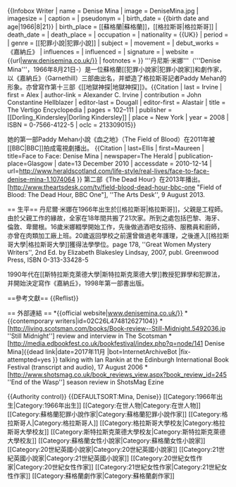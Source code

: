 {{Infobox Writer
 | name        = Denise Mina
 | image       = DeniseMina.jpg
 | imagesize   =
 | caption     =
 | pseudonym   =
 | birth_date  = {{birth date and age|1966|8|21}}
 | birth_place = [[蘇格蘭|蘇格蘭]]，[[格拉斯哥|格拉斯哥]]
 | death_date  =
 | death_place =
 | occupation  =
 | nationality = {{UK}}
 | period      =
 | genre       = [[犯罪小說|犯罪小說]]
 | subject     =
 | movement    =
 | debut_works = 《嘉納丘》
 | influences  =
 | influenced  =
 | signature   =
 | website     = {{url|www.denisemina.co.uk/}}
 | footnotes   =
}}
'''丹尼斯·米娜'''（'''Denise Mina'''，1966年8月21日-）是一位蘇格蘭[[犯罪小說家|犯罪小說家]]和劇作家，以《嘉納丘》（Garnethill）三部曲出名，并塑造了格拉斯哥記者Paddy Mehan的形象。亦曾寫作第十三部《[[地獄神探|地獄神探]]》。<ref name="vert-hell">{{Citation  | last = Irvine | first = Alex | author-link = Alexander C. Irvine | contribution = John Constantine Hellblazer | editor-last = Dougall  | editor-first = Alastair  | title = The Vertigo Encyclopedia  | pages = 102–111 | publisher = [[Dorling_Kindersley|Dorling Kindersley]]  | place = New York  | year = 2008 | ISBN = 0-7566-4122-5 | oclc = 213309015}}</ref>

她的第一部Paddy Mehan小說《血之地》（The Field of Blood）在2011年被[[BBC|BBC]]拍成電視劇播出。 <ref>{{Citation
 | last=Ellis
 | first=Maureen
 | title=Face to Face: Denise Mina
 | newspaper=The Herald
 | publication-place=Glasgow
 | date=13 December 2010
 | accessdate = 2010-12-14
 | url=http://www.heraldscotland.com/life-style/real-lives/face-to-face-denise-mina-1.1074064
 }}</ref> 第二部《The Dead Hour》在2013年播出。<ref>[http://www.theartsdesk.com/tv/field-blood-dead-hour-bbc-one "Field of Blood: The Dead Hour, BBC One"], ''The Arts Desk'', 9 August 2013.</ref>

== 生平==
丹尼爾·米娜在1966年出生於[[格拉斯哥|格拉斯哥]]，父親是工程師。由於父親工作的緣故，全家在18年間共搬了21次家。所到之處包括巴黎、海牙、倫敦、卑爾根。16歲米娜輟學開始工作，先後做過酒吧女招待、服務員和廚師，亦曾在肉類加工廠上班。20歲返回學校之前還曾做過老年護理，之後進入[[格拉斯哥大學|格拉斯哥大學]]獲得法學學位。<ref>page 178, ''Great Women Mystery Writers'', 2nd Ed. by Elizabeth Blakesley Lindsay, 2007, publ. Greenwood Press, ISBN 0-313-33428-5</ref>

1990年代在[[斯特拉斯克萊德大學|斯特拉斯克萊德大學]]教授犯罪學和犯罪法，并開始決定寫作《嘉納丘》，1998年第一部書出版。

==參考文獻==
{{Reflist}}

== 外部連結 ==
*{{official website|www.denisemina.co.uk/}}
*{{contemporary writers|id=02C26L474812627104}}
*[http://living.scotsman.com/books/Book-review--Still-Midnight.5492036.jp ''Still Midnight''] review and interview in The Scotsman
*[http://media.edbookfest.co.uk/bookfestival/index.php?q=node/141 Denise Mina]{{dead link|date=2017年11月 |bot=InternetArchiveBot |fix-attempted=yes }} talking with Ian Rankin at the Edinburgh International Book Festival (transcript and audio), 17 August 2006
*[http://www.shotsmag.co.uk/book_reviews_view.aspx?book_review_id=245 ''End of the Wasp''] season review in ShotsMag Ezine

{{Authority control}}
{{DEFAULTSORT:Mina, Denise}}
[[Category:1966年出生|Category:1966年出生]]
[[Category:在世人物|Category:在世人物]]
[[Category:蘇格蘭犯罪小說作家|Category:蘇格蘭犯罪小說作家]]
[[Category:格拉斯哥人|Category:格拉斯哥人]]
[[Category:格拉斯哥大學校友|Category:格拉斯哥大學校友]]
[[Category:斯特拉斯克萊德大學校友|Category:斯特拉斯克萊德大學校友]]
[[Category:蘇格蘭女性小說家|Category:蘇格蘭女性小說家]]
[[Category:20世紀英國小說家|Category:20世紀英國小說家]]
[[Category:21世紀英國小說家|Category:21世紀英國小說家]]
[[Category:20世紀女性作家|Category:20世紀女性作家]]
[[Category:21世紀女性作家|Category:21世紀女性作家]]
[[Category:蘇格蘭劇作家|Category:蘇格蘭劇作家]]